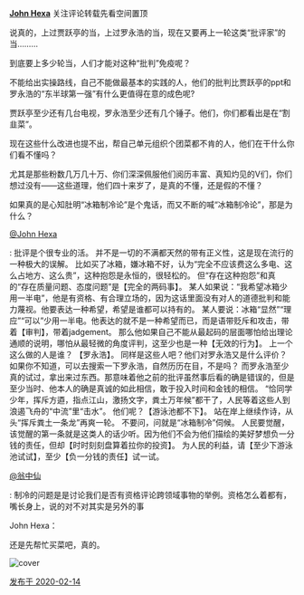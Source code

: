 [**John Hexa**](https://www.zhihu.com/people/mcbig)
关注评论转载先看空间置顶
>
说真的，上过贾跃亭的当，上过罗永浩的当，现在又要再上一轮这类“批评家”的当………  
  >
到底要上多少轮当，人们才能对这种“批判”免疫呢？  
  >
不能给出实操路线，自己不能做最基本的实践的人，他们的批判比贾跃亭的ppt和罗永浩的“东半球第一强”有什么更值得在意的成色呢?  
  >
贾跃亭至少还有几台电视，罗永浩至少还有几个锤子。他们，你们都看出是在“割韭菜”。  
  >
现在这些什么改进也提不出，帮自己单元组织个团菜都不肯的人，他们在干什么你们看不懂吗？  
  >
尤其是那些粉数几万几十万、你们深深佩服他们阅历丰富、真知灼见的V们，你们想过没有——这些道理，他们四十来岁了，是真的不懂，还是假的不懂？  
  >
如果真的是心知肚明“冰箱制冷论”是个鬼话，而又不断的喊“冰箱制冷论”，那是为什么？
>
[@John Hexa](https://www.zhihu.com/people/4938a34becf7d47b46db81ef24ea7c95)
>
: 批评是个很专业的活。 并不是一切的不满都天然的带有正义性，这是现在流行的一种极大的误解。 比如买了冰箱，嫌冰箱不好，认为“完全不应该费这么多电、这么占地方、这么贵”，这种抱怨是永恒的，很轻松的。 但“存在这种抱怨”和真的“存在质量问题、态度问题”是【完全的两码事】。 某人如果说：“我希望冰箱少用一半电”，他是有资格、有合理立场的，因为这话里面没有对人的道德批判和能力蔑视。他要表达一种希望，希望是谁都可以持有的。 某人要说：冰箱“显然”“理应”“可以”少用一半电。他表达的就不是一种希望而已，而是语带贬斥和攻击，带着【审判】，带着jadgement。 那么他如果自己不能从最起码的层面哪怕给出理论通顺的说明，哪怕从最轻微的角度评判，这至少也是一种【无效的行为】。 上一个这么做的人是谁？ 【罗永浩】。 同样是这些人吧？他们对罗永浩又是什么评价？ 如果你不知道，可以去搜索一下罗永浩，自然历历在目，不是吗？ 而罗永浩至少真的试过，拿出来过东西。那意味着他之前的批评虽然事后看的确是错误的，但是至少当时、他本人的确是真诚的如此相信，敢于投入时间和金钱的相信。 “恰同学少年，挥斥方逎，指点江山，激扬文字，粪土万年候”都干了，人民等着这些人到浪遏飞舟的“中流”里“击水”。 他们呢？【游泳池都不下】。 站在岸上继续作诗，从头“挥斥粪土一条龙”再爽一轮。 不要问，问就是“冰箱制冷”伺候。 人民要觉醒，该觉醒的第一条就是这类人的话少听。因为他们不会为他们描绘的美好梦想负一分钱的责任，但却【时时刻刻盘算着拉你的投资】。 为人民的利益，请【至少下游泳池试试】，至少【负一分钱的责任】试一试。
>
[@翁中仙](https://www.zhihu.com/people/7cf8dc9d75d0e72813d73a190f368256)
>
: 制冷的问题是是讨论我们是否有资格评论跨领域事物的举例。资格怎么着都有，嘴长身上，说的对不对其实是另外的事
>>
John Hexa：
>>
还是先帮忙买菜吧，真的。
>>
![cover](https://pic4.zhimg.com/50/v2-09f62b8da12b3fa6b2d9e8c19310ac74_xl.jpg)

[发布于 2020-02-14](https://www.zhihu.com/pin/1211635047637602304)